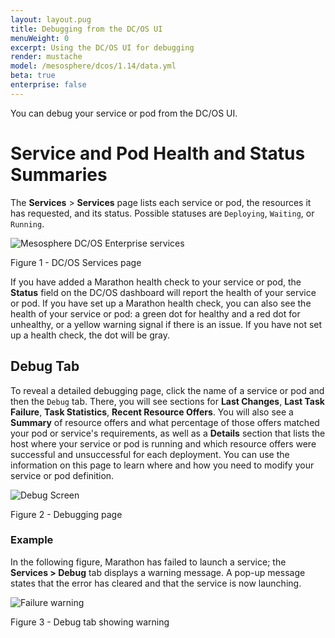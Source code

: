 ```yaml
---
layout: layout.pug
title: Debugging from the DC/OS UI
menuWeight: 0
excerpt: Using the DC/OS UI for debugging
render: mustache
model: /mesosphere/dcos/1.14/data.yml
beta: true
enterprise: false
---
```



You can debug your service or pod from the DC/OS UI.

# Service and Pod Health and Status Summaries

The **Services** > **Services** page lists each service or pod, the resources it has requested, and its status. Possible statuses are `Deploying`, `Waiting`, or `Running`. 

![Mesosphere DC/OS Enterprise services](/mesosphere/dcos/1.14/img/GUI-Services-Enterprise.png)

Figure 1 - DC/OS Services page

If you have added a Marathon health check to your service or pod, the **Status** field on the DC/OS dashboard will report the health of your service or pod. If you have set up a Marathon health check, you can also see the health of your service or pod: a green dot for healthy and a red dot for unhealthy, or a yellow warning signal if there is an issue. If you have not set up a health check, the dot will be gray.


## Debug Tab

To reveal a detailed debugging page, click the name of a service or pod and then the `Debug` tab. There, you will see sections for **Last Changes**, **Last Task Failure**, **Task Statistics**, **Recent Resource Offers**. You will also see a **Summary** of resource offers and what percentage of those offers matched your pod or service's requirements, as well as a **Details** section that lists the host where your service or pod is running and which resource offers were successful and unsuccessful for each deployment. You can use the information on this page to learn where and how you need to modify your service or pod definition.

![Debug Screen](/mesosphere/dcos/1.14/img/GUI-Services-Debug.png)

Figure 2 - Debugging page

### Example

In the following figure, Marathon has failed to launch a service; the **Services > Debug** tab displays a warning message. A pop-up message states that the error has cleared and that the service is now launching.

![Failure warning](/mesosphere/dcos/1.14/img/GUI-Services-Failure-To-Launch.png)

Figure 3 - Debug tab showing warning


